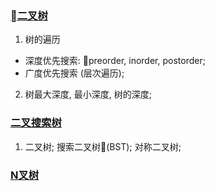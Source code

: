 ### [二叉树](https://leetcode-cn.com/explore/learn/card/data-structure-binary-tree/)

1. 树的遍历
- 深度优先搜索: preorder, inorder, postorder;
- 广度优先搜索 (层次遍历);

2. 树最大深度, 最小深度, 树的深度;

### [二叉搜索树](https://leetcode-cn.com/explore/learn/card/introduction-to-data-structure-binary-search-tree/)

1. 二叉树; 搜索二叉树(BST); 对称二叉树;

### [N叉树](https://leetcode-cn.com/explore/learn/card/n-ary-tree/)

